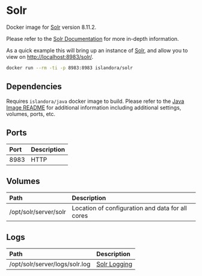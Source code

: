 # Solr

Docker image for [Solr] version 8.11.2.

Please refer to the [Solr Documentation] for more in-depth information.

As a quick example this will bring up an instance of [Solr], and allow you
to view on <http://localhost:8983/solr/>.

```bash
docker run --rm -ti -p 8983:8983 islandora/solr
```

## Dependencies

Requires `islandora/java` docker image to build. Please refer to the
[Java Image README](../java/README.md) for additional information including
additional settings, volumes, ports, etc.

## Ports

| Port | Description |
| :--- | :---------- |
| 8983 | HTTP        |

## Volumes

| Path                  | Description                                      |
| :-------------------- | :----------------------------------------------- |
| /opt/solr/server/solr | Location of configuration and data for all cores |

## Logs

| Path                           | Description    |
| :----------------------------- | :------------- |
| /opt/solr/server/logs/solr.log | [Solr Logging] |

[Solr Documentation]: https://lucene.apache.org/solr/guide/8_11/
[Solr Logging]: https://lucene.apache.org/solr/guide/8_11/configuring-logging.html
[Solr]: https://lucene.apache.org/solr/
